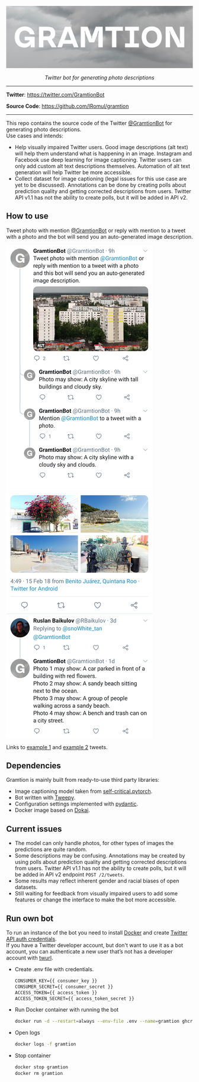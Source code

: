 <p align="center">
  <a href="https://github.com/lRomul/gramtion"><img src="https://raw.githubusercontent.com/lRomul/gramtion/master/pics/gramtion.jpeg" alt="Title GRAMTION on the background of a black and white photo of clouds in the sky"></a>
</p>
<p align="center">
    <em>Twitter bot for generating photo descriptions</em>
</p>

---

**Twitter**: <a href="https://twitter.com/GramtionBot" target="_blank">https://twitter.com/GramtionBot</a>

**Source Code**: <a href="https://github.com/lRomul/gramtion" target="_blank">https://github.com/lRomul/gramtion</a>

---

This repo contains the source code of the Twitter [@GramtionBot](https://twitter.com/GramtionBot) for generating photo descriptions.  
Use cases and intends: 
* Help visually impaired Twitter users. 
Good image descriptions (alt text) will help them understand what is happening in an image. 
Instagram and Facebook use deep learning for image captioning. 
Twitter users can only add custom alt text descriptions themselves. 
Automation of alt text generation will help Twitter be more accessible. 
* Collect dataset for image captioning (legal issues for this use case are yet to be discussed). 
Annotations can be done by creating polls about prediction quality and getting corrected descriptions from users. 
Twitter API v1.1 has not the ability to create polls, but it will be added in API v2. 

## How to use

Tweet photo with mention [@GramtionBot](https://twitter.com/GramtionBot) or reply with mention to a tweet with a photo and the bot will send you an auto-generated image description.

![example 1](pics/example1.jpeg) ![example 2](pics/example2.jpeg)

Links to [example 1](https://twitter.com/GramtionBot/status/1320423819794960384) and [example 2](https://twitter.com/snoWhite_tan/status/963953292383580165) tweets.

## Dependencies

Gramtion is mainly built from ready-to-use third party libraries:
* Image captioning model taken from [self-critical.pytorch](https://github.com/ruotianluo/self-critical.pytorch).
* Bot written with [Tweepy](https://github.com/tweepy/tweepy).
* Configuration settings implemented with [pydantic](https://github.com/samuelcolvin/pydantic/).
* Docker image based on [Dokai](https://github.com/osai-ai/dokai).

## Current issues 

* The model can only handle photos, for other types of images the predictions are quite random.
* Some descriptions may be confusing. Annotations may be created by using polls about prediction quality and getting corrected descriptions from users. Twitter API v1.1 has not the ability to create polls, but it will be added in API v2 endpoint `POST /2/tweets`.
* Some results may reflect inherent gender and racial biases of open datasets.
* Still waiting for feedback from visually impaired users to add some features or change the interface to make the bot more accessible.

## Run own bot

To run an instance of the bot you need to install [Docker](https://www.docker.com/) and create [Twitter API auth credentials](https://realpython.com/twitter-bot-python-tweepy/#creating-twitter-api-authentication-credentials).  
If you have a Twitter developer account, but don't want to use it as a bot account, you can authenticate a new user that’s not has a developer account with [twurl](https://github.com/twitter/twurl).

* Create .env file with credentials. 

    ```
    CONSUMER_KEY={{ consumer_key }}
    CONSUMER_SECRET={{ consumer_secret }}
    ACCESS_TOKEN={{ access_token }}
    ACCESS_TOKEN_SECRET={{ access_token_secret }}
    ```

* Run Docker container with running the bot  

    ```bash
    docker run -d --restart=always --env-file .env --name=gramtion ghcr.io/lromul/gramtion:0.0.2
    ```

* Open logs 

    ```bash
    docker logs -f gramtion
    ```

* Stop container

    ```bash
    docker stop gramtion
    docker rm gramtion
    ```
